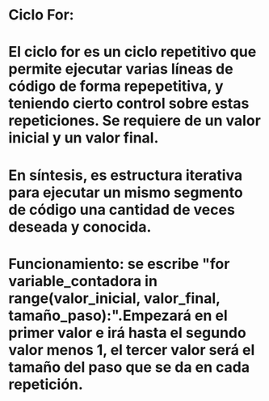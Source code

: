 # Ciclo For:
# El ciclo for es un ciclo repetitivo que permite ejecutar varias líneas de código de forma repepetitiva, y teniendo cierto control sobre estas repeticiones. Se requiere de un valor inicial y un valor final.
# En síntesis, es estructura iterativa para ejecutar un mismo segmento de código una cantidad de veces deseada y conocida.

# Funcionamiento:  se escribe "for variable_contadora in range(valor_inicial, valor_final, tamaño_paso):".Empezará en el primer valor e irá hasta el segundo valor menos 1, el tercer valor será el tamaño del paso que se da en cada repetición.
